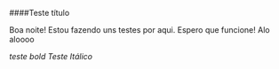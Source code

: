   ####Teste título

Boa noite! Estou fazendo uns testes por aqui. Espero que funcione!
  Alo aloooo
  
  *teste bold* 
  _Teste Itálico_
